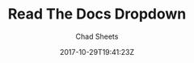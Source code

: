 ---
title: "Read The Docs Dropdown"
github: https://github.com/cjsheets/mkdocs-rtd-dropdown
demo: http://readthedocs.sheets.ch/
author: Chad Sheets
ssg:
  - MkDocs
cms:
  - No Cms
date: 2017-10-29T19:41:23Z
github_branch: master
description: "MkDocs Theme - modified version of ReadTheDocs"
stale: true
---